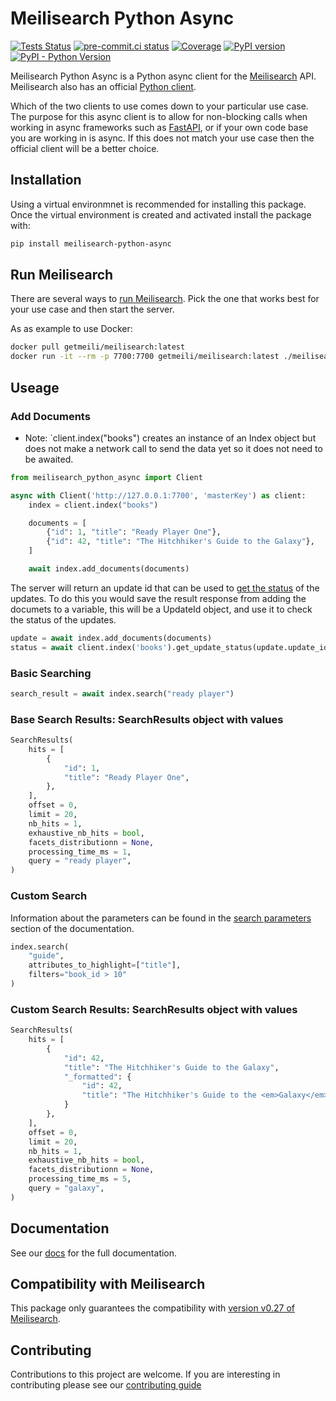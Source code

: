 # Meilisearch Python Async

[![Tests Status](https://github.com/sanders41/meilisearch-python-async/workflows/Testing/badge.svg?branch=main&event=push)](https://github.com/sanders41/meilisearch-python-async/actions?query=workflow%3ATesting+branch%3Amain+event%3Apush)
[![pre-commit.ci status](https://results.pre-commit.ci/badge/github/sanders41/meilisearch-python-async/main.svg)](https://results.pre-commit.ci/latest/github/sanders41/meilisearch-python-async/main)
[![Coverage](https://codecov.io/github/sanders41/meilisearch-python-async/coverage.svg?branch=main)](https://codecov.io/gh/sanders41/meilisearch-python-async)
[![PyPI version](https://badge.fury.io/py/meilisearch-python-async.svg)](https://badge.fury.io/py/meilisearch-python-async)
[![PyPI - Python Version](https://img.shields.io/pypi/pyversions/meilisearch-python-async?color=5cc141)](https://github.com/sanders41/meilisearch-python-async)

Meilisearch Python Async is a Python async client for the [Meilisearch](https://github.com/meilisearch/meilisearch) API. Meilisearch also has an official [Python client](https://github.com/meilisearch/meilisearch-python).

Which of the two clients to use comes down to your particular use case. The purpose for this async client is to allow for non-blocking calls when working in async frameworks such as [FastAPI](https://fastapi.tiangolo.com/), or if your own code base you are working in is async. If this does not match your use case then the official client will be a better choice.

## Installation

Using a virtual environmnet is recommended for installing this package. Once the virtual environment is created and activated install the package with:

```sh
pip install meilisearch-python-async
```

## Run Meilisearch

There are several ways to [run Meilisearch](https://docs.meilisearch.com/reference/features/installation.html#download-and-launch).
Pick the one that works best for your use case and then start the server.

As as example to use Docker:

```sh
docker pull getmeili/meilisearch:latest
docker run -it --rm -p 7700:7700 getmeili/meilisearch:latest ./meilisearch --master-key=masterKey
```

## Useage

### Add Documents

- Note: `client.index("books") creates an instance of an Index object but does not make a network call to send the data yet so it does not need to be awaited.

```py
from meilisearch_python_async import Client

async with Client('http://127.0.0.1:7700', 'masterKey') as client:
    index = client.index("books")

    documents = [
        {"id": 1, "title": "Ready Player One"},
        {"id": 42, "title": "The Hitchhiker's Guide to the Galaxy"},
    ]

    await index.add_documents(documents)
```

The server will return an update id that can be used to [get the status](https://docs.meilisearch.com/reference/api/updates.html#get-an-update-status)
of the updates. To do this you would save the result response from adding the documets to a variable,
this will be a UpdateId object, and use it to check the status of the updates.

```py
update = await index.add_documents(documents)
status = await client.index('books').get_update_status(update.update_id)
```

### Basic Searching

```py
search_result = await index.search("ready player")
```

### Base Search Results: SearchResults object with values

```py
SearchResults(
    hits = [
        {
            "id": 1,
            "title": "Ready Player One",
        },
    ],
    offset = 0,
    limit = 20,
    nb_hits = 1,
    exhaustive_nb_hits = bool,
    facets_distributionn = None,
    processing_time_ms = 1,
    query = "ready player",
)
```

### Custom Search

Information about the parameters can be found in the [search parameters](https://docs.meilisearch.com/reference/features/search_parameters.html) section of the documentation.

```py
index.search(
    "guide",
    attributes_to_highlight=["title"],
    filters="book_id > 10"
)
```

### Custom Search Results: SearchResults object with values

```py
SearchResults(
    hits = [
        {
            "id": 42,
            "title": "The Hitchhiker's Guide to the Galaxy",
            "_formatted": {
                "id": 42,
                "title": "The Hitchhiker's Guide to the <em>Galaxy</em>"
            }
        },
    ],
    offset = 0,
    limit = 20,
    nb_hits = 1,
    exhaustive_nb_hits = bool,
    facets_distributionn = None,
    processing_time_ms = 5,
    query = "galaxy",
)
```

## Documentation

See our [docs](https://meilisearch-python-async.paulsanders.dev) for the full documentation.

## Compatibility with Meilisearch

This package only guarantees the compatibility with [version v0.27 of Meilisearch](https://github.com/meilisearch/MeiliSearch/releases/tag/v0.27.0).

## Contributing

Contributions to this project are welcome. If you are interesting in contributing please see our [contributing guide](CONTRIBUTING.md)

